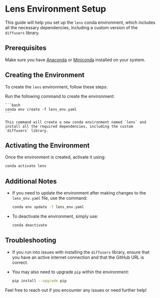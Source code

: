 # Lens Environment Setup

This guide will help you set up the `lens` conda environment, which includes all the necessary dependencies, including a custom version of the `diffusers` library.

## Prerequisites

Make sure you have [Anaconda](https://www.anaconda.com/products/distribution) or [Miniconda](https://docs.conda.io/en/latest/miniconda.html) installed on your system.

## Creating the Environment

To create the `lens` environment, follow these steps:

Run the following command to create the environment:

    ```bash
    conda env create -f lens_env.yaml
    ```

    This command will create a new conda environment named `lens` and install all the required dependencies, including the custom `diffusers` library.

## Activating the Environment

Once the environment is created, activate it using:

```bash
conda activate lens
```

## Additional Notes

- If you need to update the environment after making changes to the `lens_env.yaml` file, use the command:

    ```bash
    conda env update -f lens_env.yaml
    ```

- To deactivate the environment, simply use:

    ```bash
    conda deactivate
    ```

## Troubleshooting

- If you run into issues with installing the `diffusers` library, ensure that you have an active internet connection and that the GitHub URL is correct.
- You may also need to upgrade `pip` within the environment:

    ```bash
    pip install --upgrade pip
    ```

Feel free to reach out if you encounter any issues or need further help!

